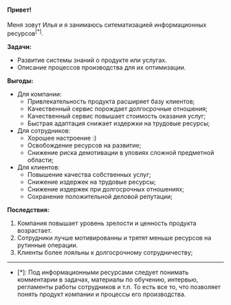 #### Привет!

Меня зовут Илья и я занимаюсь ситематизацией информационных ресурсов<sup>[*]</sup>. 

**Задачи:**
- Развитие системы знаний о продукте или услугах.
- Описание процессов производства для их оптимизации.

**Выгоды:**
- Для компании:
	- Привлекательность продукта расширяет базу клиентов;
	- Качественный сервис порождает долгосрочные отношения;	
	- Качественный сервис повышает стоимость оказания услуг;
	- Быстрая адаптация снижает издержки на трудовые ресурсы;
- Для сотрудников:
	- Хорошее настроение :)
	- Освобождение ресурсов на развитие;
	- Снижение риска демотивации в уловиях сложной предметной области;
- Для клиентов:
	- Повышение качества собственных услуг;
	- Снижение издержек на трудовые ресурсы;
	- Снижение издержек при долгосрочных отношениях;
	- Сохранение положительной деловой репутации;

**Последствия:**
1. Компания повышает уровень зрелости и ценность продукта возрастает.
2. Сотрудники лучше мотивированны и трятят меньше ресурсов на рутинные операции.
3. Клиенты более лояльны к долгосрочному сотрудничеству;

---

- [*]: Под информационными ресурсами следует понимать комментарии в задачах, материалы по обучению, интервью, регламенты работы сотрудников и т.п. То есть все то, что позволяет понять продукт компании и процессы его производства.
